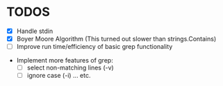 # TODOS

- [x] Handle stdin
- [x] Boyer Moore Algorithm (This turned out slower than strings.Contains)
- [ ] Improve run time/efficiency of basic grep functionality
- Implement more features of grep:
  - [ ] select non-matching lines (-v)
  - [ ] ignore case (-i)
  ... etc.